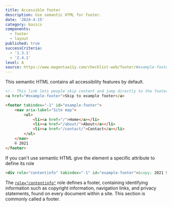 ```yaml
---
title: Accessible footer
description: Use semantic HTML for footer.
date: '2024-4-15'
category: basics
components:
  - footer
  - layout
published: true
successCriteria:
  - '1.3.1'
  - '2.4.1'
level: A
source: https://www.magentaa11y.com/checklist-web/footer/#example-footer
---
```


This semantic HTML contains all accessibility features by default.

```html
<!-- This link lets people skip content and jump directly to the footer -->
<a href="#example-footer">Skip to example footer</a>

<footer tabindex="-1" id="example-footer">
	<nav aria-label="Site map">
		<ul>
			<li><a href="/">Home</a></li>
			<li><a href="/about/">About</a></li>
			<li><a href="/contact/">Contact</a></li>
		</ul>
	</nav>
	© 2021
</footer>
```

If you can't use semantic HTML give the element a specific attribute to define its role

```html
<div role="contentinfo" tabindex="-1" id="example-footer">&copy; 2021 Site Name</div>
```

The [`role="contentinfo"`](https://developer.mozilla.org/en-US/docs/Web/Accessibility/ARIA/Roles#roles_defined_on_mdn) role defines a footer, containing identifying information such as copyright information, navigation links, and privacy statements, found on every document within a site. This section is commonly called a footer.
